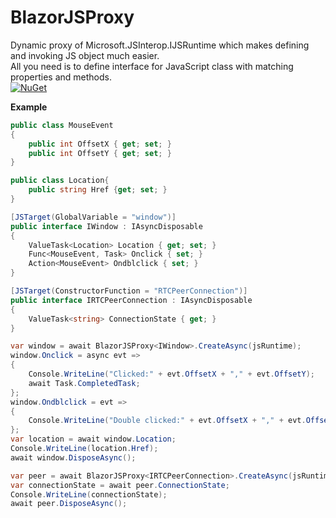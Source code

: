 # BlazorJSProxy
Dynamic proxy of Microsoft.JSInterop.IJSRuntime which makes defining and invoking JS object much easier.\
All you need is to define interface for JavaScript class with matching properties and methods.\
[![NuGet](https://img.shields.io/nuget/v/BlazorJSProxy.svg)](https://www.nuget.org/packages/BlazorJSProxy/)

**Example**
```c#
public class MouseEvent
{
	public int OffsetX { get; set; }
	public int OffsetY { get; set; }
}

public class Location{
	public string Href {get; set; }
}

[JSTarget(GlobalVariable = "window")]
public interface IWindow : IAsyncDisposable
{
	ValueTask<Location> Location { get; set; }
	Func<MouseEvent, Task> Onclick { set; }
	Action<MouseEvent> Ondblclick { set; }
}

[JSTarget(ConstructorFunction = "RTCPeerConnection")]
public interface IRTCPeerConnection : IAsyncDisposable
{
	ValueTask<string> ConnectionState { get; }
}

var window = await BlazorJSProxy<IWindow>.CreateAsync(jsRuntime);
window.Onclick = async evt =>
{
	Console.WriteLine("Clicked:" + evt.OffsetX + "," + evt.OffsetY);
	await Task.CompletedTask;
};
window.Ondblclick = evt =>
{
	Console.WriteLine("Double clicked:" + evt.OffsetX + "," + evt.OffsetY);
};
var location = await window.Location;
Console.WriteLine(location.Href);
await window.DisposeAsync();

var peer = await BlazorJSProxy<IRTCPeerConnection>.CreateAsync(jsRuntime);
var connectionState = await peer.ConnectionState;
Console.WriteLine(connectionState);
await peer.DisposeAsync();
```
